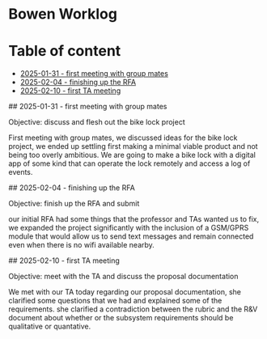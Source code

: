 # Bowen Worklog


# Table of content
- [2025-01-31 - first meeting with group mates](#id1)
- [2025-02-04 - finishing up the RFA](#id2)
- [2025-02-10 - first TA meeting](#id3)


<div id='id1'/>
## 2025-01-31 - first meeting with group mates

Objective: discuss and flesh out the bike lock project

First meeting with group mates, we discussed ideas for the bike lock project, we ended up settling first making a minimal viable product and not being too overly ambitious. We are going to make a bike lock with a digital app of some kind that can operate the lock remotely and access a log of events.

<div id='id1'/>
## 2025-02-04 - finishing up the RFA

Objective: finish up the RFA and submit

our initial RFA had some things that the professor and TAs wanted us to fix, we expanded the project significantly with the inclusion of a GSM/GPRS module that would allow us to send text messages and remain connected even when there is no wifi available nearby.  

<div id='id3'/>
## 2025-02-10 - first TA meeting

Objective: meet with the TA and discuss the proposal documentation

We met with our TA today regarding our proposal documentation, she clarified some questions that we had and explained some of the requirements. she clarified a contradiction between the rubric and the R&V document about whether or the subsystem requirements should be qualitative or quantative. 